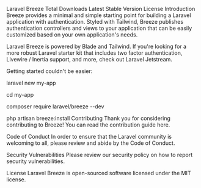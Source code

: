 Laravel Breeze
Total Downloads Latest Stable Version License
Introduction
Breeze provides a minimal and simple starting point for building a Laravel application with authentication. Styled with Tailwind, Breeze publishes authentication controllers and views to your application that can be easily customized based on your own application's needs.

Laravel Breeze is powered by Blade and Tailwind. If you're looking for a more robust Laravel starter kit that includes two factor authentication, Livewire / Inertia support, and more, check out Laravel Jetstream.

Getting started couldn't be easier:

laravel new my-app

cd my-app

composer require laravel/breeze --dev

php artisan breeze:install
Contributing
Thank you for considering contributing to Breeze! You can read the contribution guide here.

Code of Conduct
In order to ensure that the Laravel community is welcoming to all, please review and abide by the Code of Conduct.

Security Vulnerabilities
Please review our security policy on how to report security vulnerabilities.

License
Laravel Breeze is open-sourced software licensed under the MIT license.
